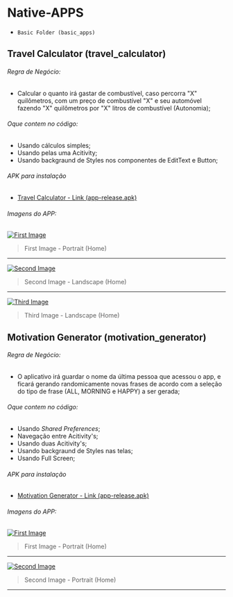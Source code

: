 # Native-APPS

- `Basic Folder (basic_apps)`

## Travel Calculator (travel_calculator)

###### Regra de Negócio:
- Calcular o quanto irá gastar de combustível, caso percorra "X" quilômetros, com um preço de combustível "X" e seu automóvel fazendo "X" quilômetros por "X" litros de combustível (Autonomia);

###### Oque contem no código:
- Usando cálculos simples;
- Usando pelas uma Acitivity;
- Usando backgraund de Styles nos componentes de EditText e Button;

###### APK para instalação
- [Travel Calculator - Link (app-release.apk)](https://github.com/LucasGeek/Kotlin/blob/master/basic_apps/travel_calculator/.apk/app-release.apk?raw=true "Travel Calculator - Link")

###### Imagens do APP:

[![First Image](https://raw.githubusercontent.com/LucasGeek/Kotlin/master/basic_apps/travel_calculator/.screenshot/Screenshot_1579700988.png "First Image")](https://raw.githubusercontent.com/LucasGeek/Kotlin/master/basic_apps/travel_calculator/.screenshot/Screenshot_1579700988.png "First Image")

> First Image - Portrait (Home)

----

[![Second Image](https://raw.githubusercontent.com/LucasGeek/Kotlin/master/basic_apps/travel_calculator/.screenshot/Screenshot_1579701078.png "Second Image")](https://raw.githubusercontent.com/LucasGeek/Kotlin/master/basic_apps/travel_calculator/.screenshot/Screenshot_1579701078.png "Second Image")

> Second Image - Landscape (Home)

----

[![Third Image](https://raw.githubusercontent.com/LucasGeek/Kotlin/master/basic_apps/travel_calculator/.screenshot/Screenshot_1579701081.png "Third Image")](https://raw.githubusercontent.com/LucasGeek/Kotlin/master/basic_apps/travel_calculator/.screenshot/Screenshot_1579701081.png "Third Image")

> Third Image - Landscape (Home)

## Motivation Generator (motivation_generator)

###### Regra de Negócio:
- O aplicativo irá guardar o nome da última pessoa que acessou o app, e ficará gerando randomicamente novas frases de acordo com a seleção do tipo de frase (ALL, MORNING e HAPPY) a ser gerada;

###### Oque contem no código:
- Usando *Shared Preferences*;
- Navegação entre Acitivity's;
- Usando duas Acitivity's;
- Usando backgraund de Styles nas telas;
- Usando Full Screen;

###### APK para instalação
- [Motivation Generator - Link (app-release.apk)](https://github.com/LucasGeek/Kotlin/blob/master/basic_apps/motivation_generator/.apk/app-release.apk?raw=true "Travel Calculator - Link")

###### Imagens do APP:

[![First Image](https://github.com/LucasGeek/Kotlin/blob/master/basic_apps/motivation_generator/.screenshot/Screenshot_1580156752.png?raw=true "First Image")](https://github.com/LucasGeek/Kotlin/blob/master/basic_apps/motivation_generator/.screenshot/Screenshot_1580156752.png?raw=true "First Image")

> First Image - Portrait (Home)

----

[![Second Image](https://github.com/LucasGeek/Kotlin/blob/master/basic_apps/motivation_generator/.screenshot/Screenshot_1580156760.png?raw=true "Second Image")](https://github.com/LucasGeek/Kotlin/blob/master/basic_apps/motivation_generator/.screenshot/Screenshot_1580156760.png?raw=true "Second Image")

> Second Image - Portrait (Home)

----
